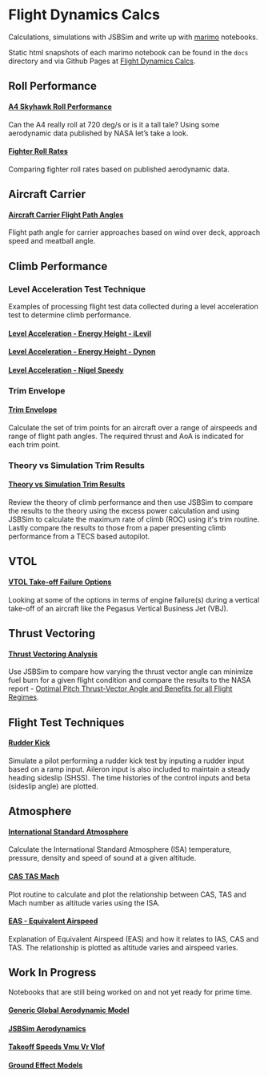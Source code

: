 # Flight Dynamics Calcs
Calculations, simulations with JSBSim and write up with [marimo](https://marimo.io/) notebooks.

Static html snapshots of each marimo notebook can be found in the `docs` directory and via Github
Pages at [Flight Dynamics Calcs](https://seanmcleod70.github.io/FlightDynamicsCalcs/).

## Roll Performance

#### [A4 Skyhawk Roll Performance](https://github.com/seanmcleod70/FlightDynamicsCalcs/blob/main/A4%20Skyhawk%20Roll%20Performance.py)
Can the A4 really roll at 720 deg/s or is it a tall tale? Using some aerodynamic data published by NASA let’s take a look.

#### [Fighter Roll Rates](https://github.com/seanmcleod70/FlightDynamicsCalcs/blob/main/Fighter%20Roll%20Rates.py)
Comparing fighter roll rates based on published aerodynamic data.

## Aircraft Carrier

#### [Aircraft Carrier Flight Path Angles](https://github.com/seanmcleod70/FlightDynamicsCalcs/blob/main/Aircraft%20Carrier%20Flight%20Path%20Angles.py)

Flight path angle for carrier approaches based on wind over deck, approach speed and meatball angle.

## Climb Performance

### Level Acceleration Test Technique

Examples of processing flight test data collected during a level acceleration test to determine climb performance.

#### [Level Acceleration - Energy Height - iLevil](https://github.com/seanmcleod70/FlightDynamicsCalcs/blob/main/Level%20Acceleration%20-%20Energy%20Height%20-%20iLevil.py)

#### [Level Acceleration - Energy Height - Dynon](https://github.com/seanmcleod70/FlightDynamicsCalcs/blob/main/Level%20Acceleration%20-%20Energy%20Height%20-%20Dynon.py)

#### [Level Acceleration - Nigel Speedy](https://github.com/seanmcleod70/FlightDynamicsCalcs/blob/main/Level%20Acceleration%20-%20Nigel%20Speedy.py)

### Trim Envelope

#### [Trim Envelope](https://github.com/seanmcleod70/FlightDynamicsCalcs/blob/main/Trim%20Envelope.py)

Calculate the set of trim points for an aircraft over a range of airspeeds and range of flight path angles. The required thrust and AoA is indicated for each trim point.

### Theory vs Simulation Trim Results

#### [Theory vs Simulation Trim Results](https://github.com/seanmcleod70/FlightDynamicsCalcs/blob/main/Climb%20Performance.py)

Review the theory of climb performance and then use JSBSim to compare the results to the theory using the excess power calculation and using JSBSim
to calculate the maximum rate of climb (ROC) using it's trim routine. Lastly compare the results to those from a paper presenting climb performance
from a TECS based autopilot.

## VTOL

#### [VTOL Take-off Failure Options](https://github.com/seanmcleod70/FlightDynamicsCalcs/blob/main/VTOL%20Take-off%20Failure%20Options.py)

Looking at some of the options in terms of engine failure(s) during a vertical take-off of an aircraft like the Pegasus Vertical Business Jet (VBJ).

## Thrust Vectoring

#### [Thrust Vectoring Analysis](https://github.com/seanmcleod70/FlightDynamicsCalcs/blob/main/Thrust%20Vectoring%20Analysis.py)

Use JSBSim to compare how varying the thrust vector angle can minimize fuel burn for a given flight condition and compare the results to the 
NASA report - [Optimal Pitch Thrust-Vector Angle and Benefits for all Flight Regimes](https://ntrs.nasa.gov/api/citations/20000034897/downloads/20000034897.pdf).

## Flight Test Techniques

#### [Rudder Kick](https://github.com/seanmcleod70/FlightDynamicsCalcs/blob/main/Rudder%20Kick.py)

Simulate a pilot performing a rudder kick test by inputing a rudder input based on a ramp input. Aileron input is also included to maintain a steady heading sideslip (SHSS). The time histories of the control inputs and beta (sideslip angle) are plotted.

## Atmosphere

#### [International Standard Atmosphere](https://github.com/seanmcleod70/FlightDynamicsCalcs/blob/main/International%20Standard%20Atmosphere.py)

Calculate the International Standard Atmosphere (ISA) temperature, pressure, density and speed of sound at a given altitude.

#### [CAS TAS Mach](https://github.com/seanmcleod70/FlightDynamicsCalcs/blob/main/CAS%20TAS%20Mach.py)

Plot routine to calculate and plot the relationship between CAS, TAS and Mach number as altitude varies using the ISA.

#### [EAS - Equivalent Airspeed](https://github.com/seanmcleod70/FlightDynamicsCalcs/blob/main/EAS.py)

Explanation of Equivalent Airspeed (EAS) and how it relates to IAS, CAS and TAS. The relationship is plotted as altitude varies and airspeed varies.

## Work In Progress

Notebooks that are still being worked on and not yet ready for prime time.

#### [Generic Global Aerodynamic Model](https://github.com/seanmcleod70/FlightDynamicsCalcs/blob/main/Generic%20Global%20Aerodynamic%20Model.py)

#### [JSBSim Aerodynamics](https://github.com/seanmcleod70/FlightDynamicsCalcs/blob/main/JSBSim%20Aerodynamics.py)

#### [Takeoff Speeds Vmu Vr Vlof](https://github.com/seanmcleod70/FlightDynamicsCalcs/blob/main/Takeoff%20Speeds%20Vmu%20Vr%20Vlof.py)

#### [Ground Effect Models](https://github.com/seanmcleod70/FlightDynamicsCalcs/blob/main/Ground%20Effect%20Models.py)
